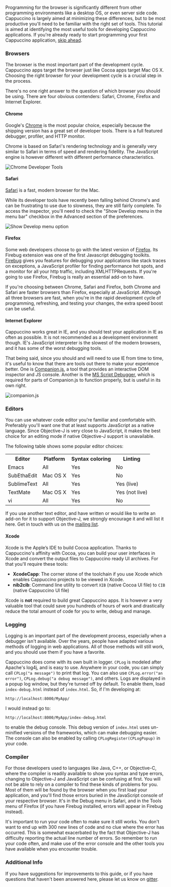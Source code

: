 Programming for the browser is significantly different from other programming environments like a desktop OS, or even server side code. Cappuccino is largely aimed at minimizing these differences, but to be most productive you'll need to be familiar with the right set of tools. This tutorial is aimed at identifying the most useful tools for developing Cappuccino applications. If you're already ready to start programming your first Cappuccino application, [skip ahead](/tutorial-scrapbook-1.html).

### Browsers

The browser is the most important part of the development cycle.
Cappuccino apps target the browser just like Cocoa apps target Mac OS X.
Choosing the right browser for your development cycle is a crucial step
in the process.

There's no one right answer to the question of which browser you should
be using. There are four obvious contenders: Safari, Chrome, Firefox and
Internet Explorer.

####  Chrome  

Google's [Chrome](http://www.google.com/chrome) is the most popular choice,
especially because the shipping version has a great set of
developer tools. There is a full featured debugger, profiler, and HTTP
monitor.

Chrome is based on Safari's rendering technology and is generally very similar to Safari in terms of speed and rendering fidellity. The JavaScript engine is however different with different performance characteristics.

![Chrome Developer Tools](/img/chrome-dev-tools.jpg)

####  Safari

[Safari](http://www.apple.com/safari/) is a fast, modern browser for the Mac.

While its developer tools have recently been falling behind Chrome's and can be frustrating to use due to slowness, they are still fairly complete. To access the inspector, you'll need to check the "Show Develop menu in the menu bar" checkbox in the Advanced section of the preferences.

![Show Develop menu option](/img/safari-develop-menu.jpg)

####  Firefox

Some web developers choose to go with the latest version of
[Firefox](http://getfirefox.com). Its Firebug extension was one of the
first Javascript debugging toolkits. [Firebug](http://getfirebug.com)
gives you features for debugging your applications like stack traces on
exceptions, a JavaScript profiler for finding performance hot spots, and
a monitor for all your http traffic, including XMLHTTPRequests. If
you're going to use Firefox, Firebug is really an essential add-on to
have.

If you're choosing between Chrome, Safari and Firefox, both Chrome and Safari are faster browsers than
Firefox, especially at JavaScript. Although all three browsers are fast, when
you're in the rapid development cycle of programming, refreshing, and
testing your changes, the extra speed boost can be useful.

####  Internet Explorer

Cappuccino works great in IE, and you should test your application in IE
as often as possible. It is not recommended as a development environment
though. IE's JavaScript interpreter is the slowest of the modern
browsers, and it has some of the worst debugging tools.

That being said, since you should and will need to use IE from time to
time, it's useful to know that there are tools out there to make your
experience better. One is
[Companion.js](http://www.my-debugbar.com/wiki/CompanionJS/HomePage), a
tool that provides an interactive DOM inspector and JS console. Another
is the [MS Script
Debugger](http://www.microsoft.com/downloads/details.aspx?familyid=2f465be0-94fd-4569-b3c4-dffdf19ccd99&displaylang=en),
which is required for parts of Companion.js to function properly, but is
useful in its own right.

![companion.js](/img/companion.gif)

### Editors

You can use whatever code editor you're familiar and comfortable with.
Preferably you'll want one that at least supports JavaScript as a native
language. Since Objective-J is very close to JavaScript, it makes the
best choice for an editing mode if native Objective-J support is
unavailable.

The following table shows some popular editor choices:

<table class="table span9">
<tbody><tr>
<th>Editor</th>
<th>Platform</th>
<th>Syntax coloring</th>
<th>Linting</th>
</tr>
<tr>
<td>Emacs</td>
<td>All</td>
<td>Yes</td>
<td>No</td>
</tr>
<tr>
<td>SubEthaEdit</td>
<td>Mac OS X</td>
<td>Yes</td>
<td>No</td>
</tr>
<tr>
<td>SublimeText</td>
<td>All</td>
<td>Yes</td>
<td>Yes (live)</td>
</tr>
<tr>
<td>TextMate</td>
<td>Mac OS X</td>
<td>Yes</td>
<td>Yes (not live)</td>
</tr>
<tr>
<td>vi</td>
<td>All</td>
<td>Yes</td>
<td>No</td>
</tr>
</tbody></table>

If you use another text editor, and have written or would like to write
an add-on for it to support Objective-J, we strongly encourage it and
will list it here. Get in touch with us on the [mailing
list](http://groups.google.com/group/objectivej).

####  Xcode

Xcode is the Apple’s IDE to build Cocoa application. Thanks to Cappuccino's affinity with Cocoa, you can build your user interfaces in Xcode and convert the output files to Cappuccino ready UI archives. For that you'll require these tools:

* **XcodeCapp**: The corner stone of the toolchain if you use Xcode which enables Cappuccino projects to be viewed in Xcode.
* **nib2cib**: Command line utility to convert `XIB` (native Cocoa UI file) to `CIB` (native Cappuccino UI file)

Xcode is **not** required to build great Cappuccino apps. It is however a very valuable tool that could save you hundreds of hours of work and drastically reduce the total amount of code for you to write, debug and manage.

### Logging

Logging is an important part of the development process, especially when
a debugger isn't available. Over the years, people have adapted various
methods of logging in web applications. All of those methods will still
work, and you should use them if you have a favorite.

Cappuccino does come with its own built in logger. `CPLog` is modeled
after Apache's log4j, and is easy to use. Anywhere in your code, you can
simply call `CPLog("a message")` to print that log. You can also use
`CPLog.error("an error")`, `CPLog.debug("a debug message")`, and others.
Logs are displayed in a popup log window, but they're turned off by
default. To enable them, load `index-debug.html` instead of `index.html`.
So, if I'm developing at:

    http://localhost:8000/MyApp/

I would instead go to:

    http://localhost:8000/MyApp/index-debug.html

to enable the debug console. This debug version of `index.html` uses
un-minified versions of the frameworks, which can make debugging easier.
The console can also be enabled by calling `CPLogRegister(CPLogPopup)` in
your code.

### Compiler

For those developers used to languages like Java, C++, or Objective-C,
where the compiler is readily available to show you syntax and type
errors, changing to Objective-J and JavaScript can be confusing at
first. You will not be able to rely on a compiler to find these kinds of
problems for you. Most of them will be found by the browser when you
first load your application, and you'll find those errors buried in the
JavaScript console of your respective browser. It's in the Debug menu in
Safari, and in the Tools menu of Firefox (if you have Firebug installed,
errors will appear in Firebug instead).

It's important to run your code often to make sure it still works. You
don't want to end up with 300 new lines of code and no clue where the
error has occurred. This is somewhat exacerbated by the fact that
Objective-J has difficulty reporting the actual line number of errors.
So remember to run your code often, and make use of the error console
and the other tools you have available when you encounter trouble.

### Additional Info

If you have suggestions for improvements to this guide, or if you have
questions that haven't been answered here, please let us know on
[gitter](https://gitter.im/cappuccino/cappuccino).
